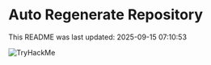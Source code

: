 # Auto Regenerate Repository

This README was last updated: 2025-09-15 07:10:53

 ![TryHackMe](https://tryhackme.com/badge/533634)